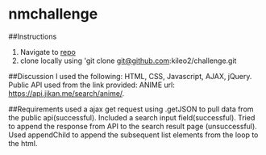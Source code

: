 # nmchallenge

##Instructions
1. Navigate to [repo](https://github.com/kileo2/challenge.git)
2. clone locally using 'git clone git@github.com:kileo2/challenge.git

##Discussion
I used the following: HTML, CSS, Javascript, AJAX, jQuery. 
Public API used from the link provided: ANIME url: https://api.jikan.me/search/anime/. 

##Requirements
used a ajax get request using .getJSON to pull data from the public api(successful). 
Included a search input field(successful). 
Tried to append the response from API to the search result page (unsuccessful). Used appendChild to append the subsequent list elements from the loop to the html. 
